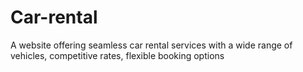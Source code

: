 # Car-rental
A website offering seamless car rental services with a wide range of vehicles, competitive rates, flexible booking options
